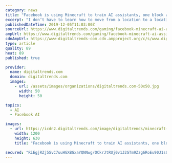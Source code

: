 ```yaml
---
category: news
title: "Facebook is using Minecraft to train AI assistants, one block at a time"
excerpt: "I don’t have to learn how to move from a location to a location, I don’t have to learn how to destroy a block or build something,” Arthur Szlam, Head of the Minecraft AI Project at Facebook Research, told Digital Trends. “On the other hand ..."
publishedDateTime: 2019-12-05T11:03:00Z
sourceUrl: https://www.digitaltrends.com/gaming/facebook-minecraft-ai-assistants-machine-learning/
ampUrl: https://www.digitaltrends.com/gaming/facebook-minecraft-ai-assistants-machine-learning/?amp
cdnAmpUrl: https://www-digitaltrends-com.cdn.ampproject.org/c/s/www.digitaltrends.com/gaming/facebook-minecraft-ai-assistants-machine-learning/?amp
type: article
quality: 89
heat: 89
published: true

provider:
  name: digitaltrends.com
  domain: digitaltrends.com
  images:
    - url: /assets/images/organizations/digitaltrends.com-50x50.jpg
      width: 50
      height: 50

topics:
  - AI
  - Facebook AI

images:
  - url: https://icdn2.digitaltrends.com/image/digitaltrends/minecraft-15-1200x630-c-ar1.91.jpg
    width: 1200
    height: 630
    title: "Facebook is using Minecraft to train AI assistants, one block at a time"

secured: "RiEgjRZj5SvC7uuHGXBGxaYQNNwg/OCkrJtRUj0v1J2GTm9Zzg6RoEu90J1sU7HwFm08MqWTzHwmsHZfXaQ/0sYJanwKNggWB6eJRsx2WhgsN8gzqSfCcmnmYAkKkns+wups7ahgn0G79caZpPSwlvalsoLpGmbVLZNYlR32HuuMx0vpxVp8tt9B/z//v1CuJaTj/jwtwQiH+fLbtKkFh6pfMn3/YUhDovO2NX7WW+BVKkmTTQK8khqX0K3yc0UzpPnfca2cjujcwqhOOZjM9g==;WadilpQxgyNzCoFn5SzIVg=="
---
```


